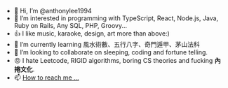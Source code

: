 - 👋 Hi, I’m @anthonylee1994
- 👀 I’m interested in programming with TypeScript, React, Node.js, Java, Ruby on Rails, Any SQL, PHP, Groovy...
- 👍 I like music, karaoke, design, art more than above:)
- 🌱 I’m currently learning 風水術數、五行八字、奇門遁甲、茅山法科
- 💞️ I’m looking to collaborate on sleeping, coding and fortune telling.
- 😡 I hate Leetcode, RIGID algorithms, boring CS theories and fucking **內捲文化**.
- 📫 [How to reach me ...](https://www.linkedin.com/in/anthony-lee-77851376/)
